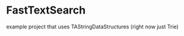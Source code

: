 FastTextSearch
==============

example project that uses TAStringDataStructures (right now just Trie)
